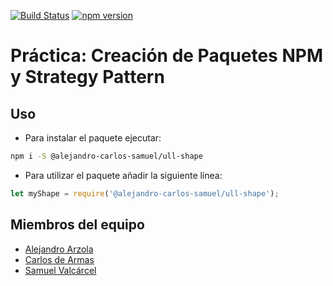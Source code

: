 [![Build Status](https://travis-ci.org/ULL-ESIT-DSI-1617/creacion-de-paquetes-npm-alejandro-carlos-samuel-35l2-p5.svg?branch=master)](https://travis-ci.org/ULL-ESIT-DSI-1617/creacion-de-paquetes-npm-alejandro-carlos-samuel-35l2-p5) [![npm version](https://badge.fury.io/js/%40alejandro-carlos-samuel%2Full-shape.svg)](https://badge.fury.io/js/%40alejandro-carlos-samuel%2Full-shape)

# Práctica: Creación de Paquetes NPM y Strategy Pattern

## Uso

* Para instalar el paquete ejecutar:
```bash
npm i -S @alejandro-carlos-samuel/ull-shape
```
* Para utilizar el paquete añadir la siguiente línea:
```javascript
let myShape = require('@alejandro-carlos-samuel/ull-shape');
```

## Miembros del equipo

* [Alejandro Arzola](http://aleag.github.io)
* [Carlos de Armas](http://alu0100816167.github.io)
* [Samuel Valcárcel](http://cosaca.github.io)
